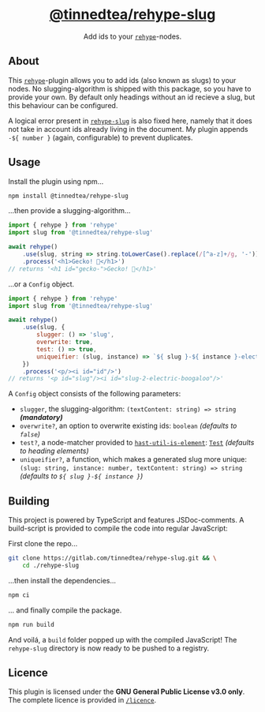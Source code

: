 <div align='center'>

# [@tinnedtea/rehype-slug](https://npmjs.com/package/@tinnedtea/rehype-slug)

Add ids to your [`rehype`](https://github.com/rehypejs/rehype)-nodes.

</div>

## About

This [`rehype`](https://github.com/rehypejs/rehype)-plugin allows you to add ids (also known as slugs) to your nodes.
No slugging-algorithm is shipped with this package, so you have to provide your own.
By default only headings without an id recieve a slug, but this behaviour can be configured.

A logical error present in [`rehype-slug`](https://github.com/rehypejs/rehype-slug) is also fixed here, namely that it does not take in account ids already living in the document. My plugin appends `-${ number }` (again, configurable) to prevent duplicates.

## Usage

Install the plugin using npm...

```sh
npm install @tinnedtea/rehype-slug
```

...then provide a slugging-algorithm...

```js
import { rehype } from 'rehype'
import slug from '@tinnedtea/rehype-slug'

await rehype()
	.use(slug, string => string.toLowerCase().replace(/[^a-z]+/g, '-'))
	.process('<h1>Gecko! 🦎</h1>')
// returns '<h1 id="gecko-">Gecko! 🦎</h1>'
```

...or a `Config` object.

```js
import { rehype } from 'rehype'
import slug from '@tinnedtea/rehype-slug'

await rehype()
	.use(slug, {
		slugger: () => 'slug',
		overwrite: true,
		test: () => true,
		uniqueifier: (slug, instance) => `${ slug }-${ instance }-electric-boogaloo`
	})
	.process('<p/><i id="id"/>')
// returns '<p id="slug"/><i id="slug-2-electric-boogaloo"/>'
```

A `Config` object consists of the following parameters:
- `slugger`, the slugging-algorithm: `(textContent: string) => string` ***(mandatory)***
- `overwrite?`, an option to overwrite existing ids: `boolean` *(defaults to `false`)*
- `test?`, a node-matcher provided to [`hast-util-is-element`](https://github.com/syntax-tree/hast-util-is-element): [`Test`](https://github.com/syntax-tree/hast-util-is-element#function-testelement-index-parent) *(defaults to heading elements)*
- `uniqueifier?`, a function, which makes a generated slug more unique: `(slug: string, instance: number, textContent: string) => string` *(defaults to `${ slug }-${ instance }`)*

## Building

This project is powered by TypeScript and features JSDoc-comments.
A build-script is provided to compile the code into regular JavaScript:

First clone the repo...
```sh
git clone https://gitlab.com/tinnedtea/rehype-slug.git && \
	cd ./rehype-slug
```

...then install the dependencies...
```sh
npm ci
```

... and finally compile the package.
```sh
npm run build
```

And voilá, a `build` folder popped up with the compiled JavaScript! 
The `rehype-slug` directory is now ready to be pushed to a registry.

## Licence

This plugin is licensed under the **GNU General Public License v3.0 only**.  
The complete licence is provided in [`/licence`](/licence).

